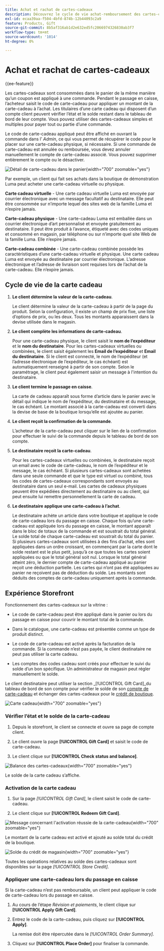 ```yaml
---
title: Achat et rachat de cartes-cadeaux
description: Découvrez le cycle de vie achat-remboursement des cartes-cadeaux lorsque vous incluez des cartes-cadeaux dans votre catalogue de magasins.
exl-id: ecaa39aa-f504-4bfd-874b-12b44093c2a9
feature: Products, Gift
source-git-commit: 8b5af316ab1d2e632ed5fc2066974326830ab3f7
workflow-type: tm+mt
source-wordcount: '1014'
ht-degree: 0%

---
```


# Achat et rachat de cartes-cadeaux

{{ee-feature}}

Les cartes-cadeaux sont consommées dans le panier de la même manière qu’un coupon est appliqué à une commande. Pendant le passage en caisse, l’acheteur saisit le code de carte-cadeau pour appliquer un montant de la carte-cadeau à l’achat. Les titulaires d’une carte cadeau qui disposent d’un compte client peuvent vérifier l’état et le solde restant dans le tableau de bord de leur compte. Vous pouvez utiliser des cartes-cadeaux simples et multiples pour payer tout ou partie d’une commande.

Le code de carte-cadeau appliqué peut être affiché en ouvrant la commande dans l’ _Admin_, ce qui vous permet de récupérer le code pour le placer sur une carte-cadeau physique, si nécessaire. Si une commande de carte-cadeau est annulée ou remboursée, vous devez annuler manuellement le compte de carte-cadeau associé. Vous pouvez supprimer entièrement le compte ou le désactiver.

![Détail de carte-cadeau dans le panier](./assets/storefront-gift-card-order-customer-account.png){width="700" zoomable="yes"}

Par exemple, un client qui fait ses achats dans la boutique de démonstration Luma peut acheter une carte-cadeau virtuelle ou physique.

**Carte cadeau virtuelle** - Une carte cadeau virtuelle Luma est envoyée par courrier électronique avec un message facultatif au destinataire. Elle peut être consommée sur n’importe lequel des sites web de la famille Luma et n’expire jamais.

**Carte-cadeau physique** - Une carte-cadeau Luma est emballée dans un courrier électronique d’art personnalisé et envoyée gratuitement au destinataire. Il peut être produit à l’avance, étiqueté avec des codes uniques et consommé en magasin, par téléphone ou sur n’importe quel site Web de la famille Luma. Elle n’expire jamais.

**Carte-cadeau combinée** - Une carte-cadeau combinée possède les caractéristiques d’une carte-cadeau virtuelle et physique. Une carte cadeau Luma est envoyée au destinataire par courrier électronique. L’adresse électronique et l’adresse de livraison sont requises lors de l’achat de la carte-cadeau. Elle n’expire jamais.

## Cycle de vie de la carte cadeau

1. **Le client détermine la valeur de la carte-cadeau**.

   Le client détermine la valeur de la carte-cadeau à partir de la page du produit. Selon la configuration, il existe un champ de prix fixe, une liste d’options de prix, ou les deux. Tous les montants apparaissent dans la devise utilisée dans le magasin.

1. **Le client complète les informations de carte-cadeau**.

   Pour une carte-cadeau physique, le client saisit le **nom de l’expéditeur** et le **nom du destinataire**. Pour les cartes-cadeaux virtuelles ou combinées, le client saisit également les **Email de l’expéditeur** et **Email du destinataire**. Si le client est connecté, le nom de l’expéditeur (et l’adresse électronique de l’expéditeur, le cas échéant) est automatiquement renseigné à partir de son compte. Selon le paramétrage, le client peut également saisir un message à l&#39;intention du destinataire.

1. **Le client termine le passage en caisse**.

   La carte de cadeau apparaît sous forme d’article dans le panier avec le détail qui indique le nom de l’expéditeur, du destinataire et du message, le cas échéant. Le montant associé à la carte-cadeau est converti dans la devise de base de la boutique lorsqu’elle est ajoutée au panier.

1. **Le client reçoit la confirmation de la commande**.

   L’acheteur de la carte-cadeau peut cliquer sur le lien de la confirmation pour effectuer le suivi de la commande depuis le tableau de bord de son compte.

1. **Le destinataire reçoit la carte-cadeau**.

   Pour les cartes-cadeaux virtuelles ou combinées, le destinataire reçoit un email avec le code de carte-cadeau, le nom de l’expéditeur et le message, le cas échéant. Si plusieurs cartes-cadeaux sont achetées dans une seule commande et que le type est virtuel ou combiné, tous les codes de cartes-cadeaux correspondants sont envoyés au destinataire dans un seul e-mail. Les cartes de cadeaux physiques peuvent être expédiées directement au destinataire ou au client, qui peut ensuite lui remettre personnellement la carte de cadeau.

1. **Le destinataire applique une carte-cadeau à l’achat**.

   Le destinataire achète un article dans votre boutique et applique le code de carte-cadeau lors du passage en caisse. Chaque fois qu’une carte-cadeau est appliquée lors du passage en caisse, le montant apparaît dans le bloc de totaux de la commande et est soustrait du total général. Le solde total de chaque carte-cadeau est soustrait du total du panier. Si plusieurs cartes-cadeaux sont utilisées à des fins d’achat, elles sont appliquées dans un ordre croissant, en commençant par la carte dont le solde restant est le plus petit, jusqu’à ce que toutes les cartes soient appliquées ou que le total général soit nul. Lorsque le total général atteint zéro, le dernier compte de carte-cadeau appliqué au panier reçoit une déduction partielle. Les cartes qui n’ont pas été appliquées au panier ne reçoivent pas de déduction du solde. Les montants sont déduits des comptes de carte-cadeau uniquement après la commande.

## Expérience Storefront

Fonctionnement des cartes-cadeaux sur la vitrine :

- Le code de carte-cadeau peut être appliqué dans le panier ou lors du passage en caisse pour couvrir le montant total de la commande.

- Dans le catalogue, une carte-cadeau est présentée comme un type de produit distinct.

- Le code de carte-cadeau est activé après la facturation de la commande. Si la commande n’est pas payée, le client destinataire ne peut pas utiliser la carte cadeau.

- Les comptes des codes cadeau sont créés pour effectuer le suivi du solde d’un bon spécifique. Un administrateur de magasin peut régler manuellement le solde.

Le client destinataire peut utiliser la section _[!UICONTROL Gift Card]_du tableau de bord de son compte pour vérifier le solde de son [compte de carte-cadeau](product-gift-card-accounts.md) et échanger des cartes-cadeaux pour le [crédit de boutique](../customers/store-credit-using.md).

![Carte cadeau](./assets/account-dashboard-gift-card.png){width="700" zoomable="yes"}

### Vérifier l’état et le solde de la carte-cadeau

1. Depuis le storefront, le client se connecte et ouvre sa page de compte client.

1. Le client ouvre la page **[!UICONTROL Gift Card]** et saisit le code de carte-cadeau.

1. Le client clique sur **[!UICONTROL Check status and balance]**.

![Balance des cartes-cadeaux](./assets/gift-balance.png){width="700" zoomable="yes"}

Le solde de la carte cadeau s’affiche.

### Activation de la carte cadeau

1. Sur la page _[!UICONTROL Gift Card]_, le client saisit le code de carte-cadeau.

1. Le client clique sur **[!UICONTROL Redeem Gift Card]**.

![Message concernant l&#39;activation réussie de la carte-cadeau](./assets/gift-redeemed-balance.png){width="700" zoomable="yes"}

Le montant de la carte cadeau est activé et ajouté au solde total du crédit de la boutique.

![Solde du crédit de magasin](./assets/store-credit.png){width="700" zoomable="yes"}

Toutes les opérations relatives au solde des cartes-cadeaux sont disponibles sur la page _[!UICONTROL Store Credit]_.

### Appliquer une carte-cadeau lors du passage en caisse

Si la carte-cadeau n’est pas remboursable, un client peut appliquer le code de carte-cadeau lors du passage en caisse.

1. Au cours de l’étape _Révision et paiements_, le client clique sur **[!UICONTROL Apply Gift Card]**.

1. Entrez le code de la carte-cadeau, puis cliquez sur **[!UICONTROL Apply]**.

   La remise doit être répercutée dans le _[!UICONTROL Order Summary]_.

1. Cliquez sur **[!UICONTROL Place Order]** pour finaliser la commande.
